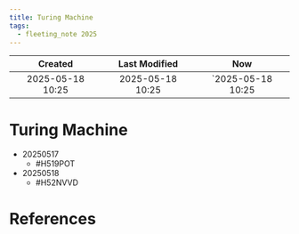 ```yaml
---
title: Turing Machine
tags:
  - fleeting_note 2025
---
```

|     Created      |  Last Modified   |       Now        |
|:----------------:|:----------------:|:----------------:|
| 2025-05-18 10:25 | 2025-05-18 10:25 | `2025-05-18 10:25|

# Turing Machine
- 20250517
	- #H519POT 
- 20250518
	- #H52NVVD

# References
